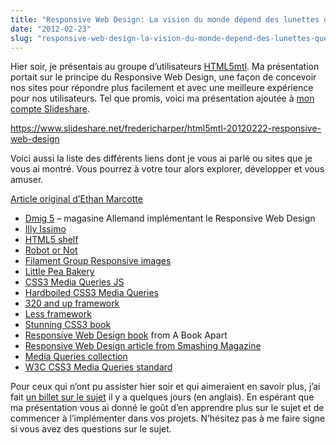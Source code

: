 ```yaml
---
title: "Responsive Web Design: La vision du monde dépend des lunettes que je porte"
date: "2012-02-23"
slug: "responsive-web-design-la-vision-du-monde-depend-des-lunettes-que-je-porte"
---
```


Hier soir, je présentais au groupe d’utilisateurs [HTML5mtl](https://www.meetup.com/HTML5mtl/). Ma présentation portait sur le principe du Responsive Web Design, une façon de concevoir nos sites pour répondre plus facilement et avec une meilleure expérience pour nos utilisateurs. Tel que promis, voici ma présentation ajoutée à [mon compte Slideshare](https://www.slideshare.net/fredericharper).

https://www.slideshare.net/fredericharper/html5mtl-20120222-responsive-web-design

Voici aussi la liste des différents liens dont je vous ai parlé ou sites que je vous ai montré. Vous pourrez à votre tour alors explorer, développer et vous amuser.

[Article original d’Ethan Marcotte](https://www.alistapart.com/articles/responsive-web-design/)

- [Dmig 5](https://www.designmadeingermany.de/magazin/5/) – magasine Allemand implémentant le Responsive Web Design
- [Illy Issimo](https://us.illyissimo.com/)
- [HTML5 shelf](https://html5shelf.tumblr.com/)
- [Robot or Not](https://responsivewebdesign.com/robot/)
- [Filament Group Responsive images](https://www.filamentgroup.com/lab/responsive_images_experimenting_with_context_aware_image_sizing/)
- [Little Pea Bakery](https://stunningcss3.com/code/bakery/index.html)
- [CSS3 Media Queries JS](https://code.google.com/p/css3-mediaqueries-js/)
- [Hardboiled CSS3 Media Queries](https://stuffandnonsense.co.uk/blog/about/hardboiled_css3_media_queries)
- [320 and up framework](https://stuffandnonsense.co.uk/projects/320andup/)
- [Less framework](https://lessframework.com/)
- [Stunning CSS3 book](https://www.stunningcss3.com/index.php)
- [Responsive Web Design book](https://www.abookapart.com/products/responsive-web-design) from A Book Apart
- [Responsive Web Design article from Smashing Magazine](https://www.smashingmagazine.com/2011/07/22/responsive-web-design-techniques-tools-and-design-strategies/)
- [Media Queries collection](https://mediaqueri.es/)
- [W3C CSS3 Media Queries standard](https://www.w3.org/TR/css3-mediaqueries/)

Pour ceux qui n’ont pu assister hier soir et qui aimeraient en savoir plus, j’ai fait [un billet sur le sujet](https://fred.dev/what-the-heck-is-responsive-web-design/ "What the heck is Responsive Web Design?") il y a quelques jours (en anglais). En espérant que ma présentation vous ai donné le goût d’en apprendre plus sur le sujet et de commencer à l’implémenter dans vos projets. N’hésitez pas à me faire signe si vous avez des questions sur le sujet.
